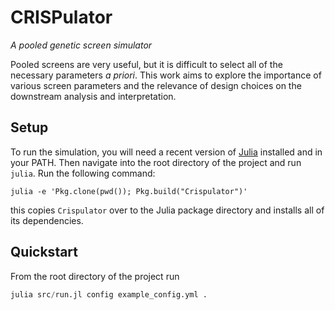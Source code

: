 # CRISPulator

*A pooled genetic screen simulator*

Pooled screens are very useful, but it is difficult to select all of the
necessary parameters *a priori*. This work aims to explore the importance
of various screen parameters and the relevance of design choices on the
downstream analysis and interpretation.

## Setup

To run the simulation, you will need a recent version of
[Julia](http://julialang.org/downloads/) installed and in your PATH. Then
navigate into the root directory of the project and run `julia`. Run the
following command:

```
julia -e 'Pkg.clone(pwd()); Pkg.build("Crispulator")'
```

this copies `Crispulator` over to the Julia package directory and installs
all of its dependencies. 

## Quickstart

From the root directory of the project run

```julia
julia src/run.jl config example_config.yml .
```
